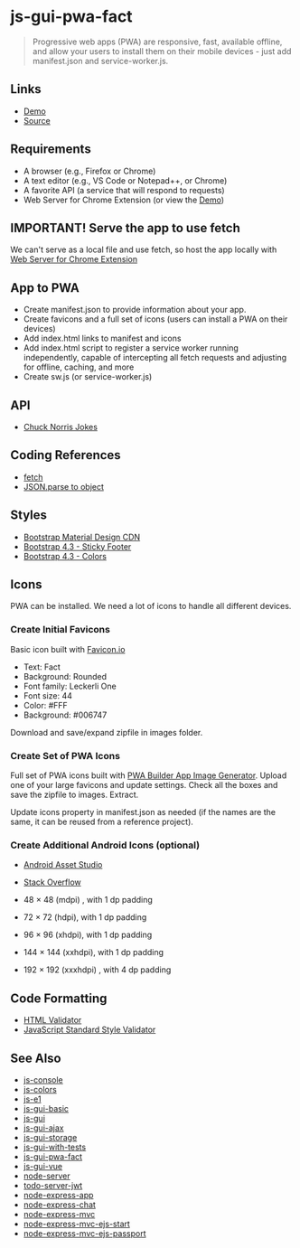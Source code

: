 # js-gui-pwa-fact

> Progressive web apps (PWA) are responsive, fast, available offline, and allow your users to install them on their mobile devices - just add manifest.json and  service-worker.js.

## Links

- [Demo](https://denisecase.github.io/js-gui-pwa-fact/)
- [Source](https://github.com/denisecase/js-gui-pwa-fact)

## Requirements

- A browser (e.g., Firefox or Chrome)
- A text editor (e.g., VS Code or Notepad++, or Chrome)
- A favorite API (a service that will respond to requests)
- Web Server for Chrome Extension (or view the [Demo](https://profcase.github.io/js-gui-pwa-fact/))

## IMPORTANT! Serve the app to use fetch

We can't serve as a local file and use fetch, so host the app locally with [Web Server for Chrome Extension](https://chrome.google.com/webstore/detail/web-server-for-chrome/ofhbbkphhbklhfoeikjpcbhemlocgigb)

## App to PWA

- Create manifest.json to provide information about your app.
- Create favicons and a full set of icons (users can install a PWA on their devices)
- Add index.html links to manifest and icons
- Add index.html script to register a service worker running independently, capable of intercepting all fetch requests and adjusting for offline, caching, and more
- Create sw.js (or service-worker.js)

## API

- [Chuck Norris Jokes](http://api.icndb.com/jokes/random?limitTo=[nerdy])

## Coding References

- [fetch](https://developer.mozilla.org/en-US/docs/Web/API/Fetch_API)
- [JSON.parse to object](https://developer.mozilla.org/en-US/docs/Web/JavaScript/Reference/Global_Objects/JSON/parse)

## Styles

- [Bootstrap Material Design CDN](https://mdbootstrap.com/md-bootstrap-cdn/)
- [Bootstrap 4.3 - Sticky Footer](https://getbootstrap.com/docs/4.3/examples/sticky-footer/)
- [Bootstrap 4.3 - Colors](https://getbootstrap.com/docs/4.3/utilities/colors/)

## Icons

PWA can be installed. We need a lot of icons to handle all different devices.

### Create Initial Favicons

Basic icon built with [Favicon.io](https://favicon.io)

- Text: Fact
- Background: Rounded
- Font family: Leckerli One
- Font size: 44
- Color: #FFF
- Background: #006747

Download and save/expand zipfile in images folder.

### Create Set of PWA Icons

Full set of PWA icons built with [PWA Builder App Image Generator](https://www.pwabuilder.com/imageGenerator).  Upload one of your large favicons and update settings. Check all the boxes and save the zipfile to images. Extract.

Update icons property in manifest.json as needed (if the names are the same, it can be reused from a reference project).

### Create Additional Android Icons (optional)

- [Android Asset Studio](https://romannurik.github.io/AndroidAssetStudio/icons-launcher.html)

- [Stack Overflow](https://stackoverflow.com/questions/12768128/android-launcher-icon-size)

- 48 × 48 (mdpi) , with 1 dp padding
- 72 × 72 (hdpi), with 1 dp padding
- 96 × 96 (xhdpi), with 1 dp padding
- 144 × 144 (xxhdpi), with 1 dp padding
- 192 × 192 (xxxhdpi) , with 4 dp padding

## Code Formatting

- [HTML Validator](https://validator.w3.org/)
- [JavaScript Standard Style Validator](https://standardjs.com/demo.html)

## See Also

- [js-console](https://github.com/profcase/js-console)
- [js-colors](https://github.com/profcase/js-colors)
- [js-e1](https://github.com/profcase/js-e1)
- [js-gui-basic](https://github.com/profcase/js-gui-basic)
- [js-gui](https://github.com/profcase/js-gui)
- [js-gui-ajax](https://github.com/profcase/js-gui-ajax)
- [js-gui-storage](https://github.com/profcase/js-gui-storage)
- [js-gui-with-tests](https://github.com/profcase/js-gui-with-tests)
- [js-gui-pwa-fact](https://github.com/denisecase/js-gui-pwa-fact)
- [js-gui-vue](https://github.com/denisecase/js-gui-vue)
- [node-server](https://github.com/profcase/node-server)
- [todo-server-jwt](https://github.com/profcase/todo-server-jwt)
- [node-express-app](https://github.com/denisecase/node-express-app)
- [node-express-chat](https://github.com/denisecase/node-express-chat)
- [node-express-mvc](https://github.com/denisecase/node-express-mvc)
- [node-express-mvc-ejs-start](https://bitbucket.org/professorcase/node-express-mvc-ejs-start)
- [node-express-mvc-ejs-passport](https://bitbucket.org/professorcase/node-express-mvc-ejs-passport)

